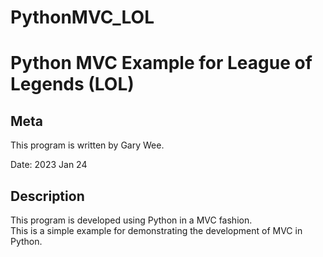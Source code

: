 # PythonMVC_LOL

# Python MVC Example for League of Legends (LOL)

## Meta
This program is written by Gary Wee.

Date: 2023 Jan 24

## Description
This program is developed using Python in a MVC fashion. <br/>
This is a simple example for demonstrating the development of MVC in Python. 
